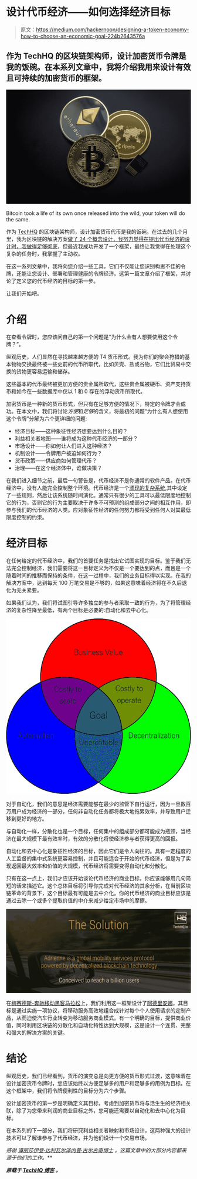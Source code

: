 # 设计代币经济——如何选择经济目标

> 原文：<https://medium.com/hackernoon/designing-a-token-economy-how-to-choose-an-economic-goal-224b2643576a>

## 作为 TechHQ 的区块链架构师，设计加密货币令牌是我的饭碗。在本系列文章中，我将介绍我用来设计有效且可持续的加密货币的框架。

![](img/c31cb91926a2c1061f9a569a563f29b5.png)

Bitcoin took a life of its own once released into the wild, your token will do the same.

作为 [TechHQ](http://www.techhq.io/) 的区块链架构师，设计加密货币代币是我的饭碗。在过去的几个月里，我为区块链的解决方案[做了 24 个概念设计，我努力觉得在提出代币经济的设计时，我做得足够彻底](https://www.techhq.io/6953/how-to-create-a-token-economy/)，但最近我成功开发了一个框架，最终让我觉得在处理这个复杂的任务时，我掌握了主动权。

在这一系列文章中，我将向您介绍一些工具，它们不仅能让您识别构思不佳的令牌，还能让您设计、部署和管理健康的令牌经济。这第一篇文章介绍了框架，并讨论了定义您的代币经济的目标的第一步。

让我们开始吧。

# 介绍

在查看令牌时，您应该问自己的第一个问题是“为什么会有人想要使用这个令牌？”。

纵观历史，人们显然在寻找越来越方便的 T4 货币形式。我为你们的聚会狩猎的基本物物交换最终被一些史前的代币所取代，比如贝壳、盐或谷物，它们比贸易中交换的货物更容易运输和储存。

这些基本的代币最终被更加方便的贵金属所取代，这些贵金属被硬币、资产支持货币和如今在一些数据库中仅以 1 和 0 存在的浮动货币所取代。

加密货币是一种新的货币形式，但只有在足够方便的情况下，特定的令牌才会成功。在本文中，我们将讨论*方便*和*足够*的含义，将最初的问题“为什么有人想使用这个令牌”分解为六个更详细的问题:

*   经济目标——这种象征性经济想要达到什么目的？
*   利益相关者地图——谁将成为这种代币经济的一部分？
*   市场设计——你如何让人们进入这种经济？
*   机制设计——令牌用户被迫如何行为？
*   货币政策——供应商如何管理代币？
*   治理——在这个经济体中，谁做决策？

在我们进入细节之前，最后一句警告是，代币经济不是你通常的软件产品。在代币经济中，没有人能完全控制整个环境。代币经济是一个[涌现的复杂系统](https://en.wikipedia.org/wiki/Complex_system#Emergence),其中设定了一些规则，然后让该系统随时间演化。通常只有很少的工具可以最低限度地控制它的行为，否则它的行为主要取决于许多不可预测的组成部分之间的相互作用，即参与我们的代币经济的人类。应对象征性经济的任何努力都将受到任何人对其最低限度控制的约束。

# 经济目标

在任何给定的代币经济中，我们的首要任务是找出它试图实现的目标。鉴于我们无法完全控制经济，我们需要将这一目标定义为不仅是一个要达到的点，而且是一个随着时间的推移而保持的条件，在这一过程中，我们的业务目标得以实现。在我的解决方案中，达到每天 100 万笔交易是不够的，如果这意味着经济将在不久后退化为无关紧要。

如果我们认为，我们将试图引导许多独立的参与者采取一致的行为，为了将管理经济的复杂性降至最低，有两个目标是必要的:自动化和去中心化。

![](img/d2cfc2946975042d8c9eeb7ebad9e7a0.png)

对于自动化，我们的意思是经济需要能够在最少的监管下自行运行，因为一旦数百万用户成为经济的一部分，任何非自动化任务都将极大地拖累效率，并导致用户迁移到更好的地方。

与自动化一样，分散化也是一个目标，任何集中的组成部分都可能成为瓶颈，当经济在最大规模下最有效率时，有效的分散化将使经济参与者获得更高的回报。

自动化和去中心化是象征性经济的目标，因此它们是令人向往的。具有一定程度的人工监督的集中式系统更容易控制，并且可能适合于开始的代币经济，但是为了实现返回最大效率和价值的大规模，代币经济将需要变得自动化和分散化。

只有在这一点上，我们才应该开始谈论代币经济的商业目标，你应该能够用几句简短的话来描述它。这个总体目标将引导你完成对代币经济的其余分析，在当前区块链革命的背景下，这个目标最有可能是去中介化。你的代币经济的商业目标应该是通过去除一个或多个提取价值的中介来减少给定市场中的摩擦。

![](img/d1d551d93c7b0f6bb51ec865f48030d5.png)

在[梅赛德斯-奔驰移动黑客马拉松](https://mobilityhacklisbon.io/)上，我们利用这一框架设计了[阿德里安娜](http://www.techhq.io/adrienne)，其目标是通过实施一项协议，将移动服务高效地组合成针对每个个人使用请求的定制产品，从而迫使汽车行业转变为移动服务商业模式。有一个明确的目标，提供商业价值，同时利用区块链的分散化和自动化特性达到大规模，这是设计一个连贯、完整和强大的解决方案的关键。

# 结论

纵观历史，我们已经看到，货币的演变总是向更方便的货币形式过渡，这意味着在设计加密货币令牌时，您应该始终以方便足够多的用户和足够多的用例为目标。在这个框架中，我们将令牌便利性的目标分为六个步骤。

设计加密货币的第一步是明确定义其目标，考虑到加密货币将与活生生的经济相关联，除了为您带来利润的商业目标之外，您可能还需要以自动化和去中心化为目标。

在本系列的下一部分，我们将研究利益相关者映射和市场设计，这两种强大的设计技术可以了解谁参与了代币经济，并为他们设计一个交易市场。

*感谢* [*谭丽莎*](https://www.linkedin.com/in/lisajytan)*[*伊登·达利瓦尔*](https://ca.linkedin.com/in/edendhaliwal)*[*泽内普·古尔古奇博士*](https://uk.linkedin.com/in/zeynep-gurguc-03634a5) *。这篇文章中的大部分内容都来源于他们的工作。***

***原载于* [*TechHQ 博客*](https://www.techhq.io/7051/how-to-design-a-cryptocurrency-in-six-steps-part-1) *。***